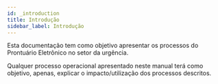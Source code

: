 ```yaml
---
id: _introduction
title: Introdução
sidebar_label: Introdução
---
```


Esta documentação tem como objetivo apresentar os processos do Prontuário Eletrônico no setor da urgência.

Qualquer processo operacional apresentado neste manual terá como objetivo, apenas, explicar o impacto/utilização dos processos descritos. 